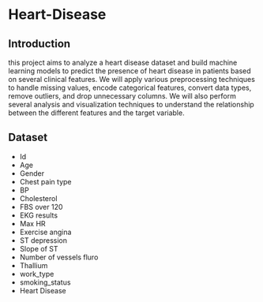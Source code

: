 # Heart-Disease
## Introduction 
this project aims to analyze a heart disease dataset and build machine learning
models to predict the presence of heart disease in patients based on several clinical features.
We will apply various preprocessing techniques to handle missing values, encode categorical
features, convert data types, remove outliers, and drop unnecessary columns. We will also
perform several analysis and visualization techniques to understand the relationship between
the different features and the target variable.
## Dataset 
- Id
- Age  
- Gender
- Chest pain type
- BP 
- Cholesterol
- FBS over 120
- EKG results             
- Max HR
- Exercise angina
- ST depression  
- Slope of ST
- Number of vessels fluro
- Thallium
- work_type
- smoking_status
- Heart Disease    

